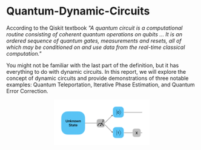 # Quantum-Dynamic-Circuits

According to the Qiskit textbook _"A quantum circuit is a computational routine consisting of coherent quantum operations on qubits ... It is an ordered sequence of quantum gates, measurements and resets, all of which may be conditioned on and use data from the real-time classical computation."_

You might not be familiar with the last part of the definition, but it has everything to do with dynamic circuits. In this report, we will explore the concept of dynamic circuits and provide demonstrations of three notable examples: Quantum Teleportation, Iterative Phase Estimation, and Quantum Error Correction.

<center>
  <img src="resources/sketch-1.png" width="50%">
</center>
